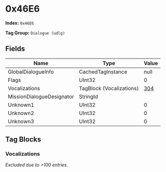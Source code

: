 # 0x46E6

**Index:** ```0x46E6```

**Tag Group:** ```Dialogue (udlg)```

## Fields

Name	| Type	| Value
---	|---	|---	|
GlobalDialogueInfo	|CachedTagInstance	|null
Flags	|UInt32	|0
Vocalizations	|TagBlock (Vocalizations)	|[304](#vocalizations)
MissionDialogueDesignator	|StringId	|
Unknown1	|UInt32	|0
Unknown2	|UInt32	|0
Unknown3	|UInt32	|0


## Tag Blocks

### Vocalizations

*Excluded due to >100 entries.*